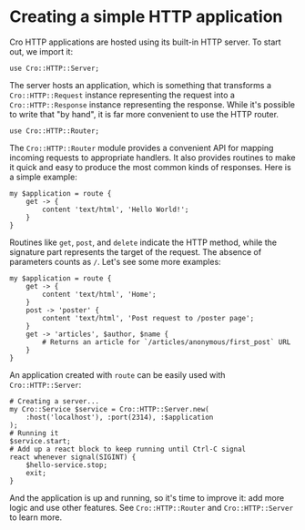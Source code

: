 # Creating a simple HTTP application

Cro HTTP applications are hosted using its built-in HTTP server. To start
out, we import it:

```
use Cro::HTTP::Server;
```

The server hosts an application, which is something that transforms a
`Cro::HTTP::Request` instance representing the request into a
`Cro::HTTP::Response` instance representing the response. While it's possible
to write that "by hand", it is far more convenient to use the HTTP router.

```
use Cro::HTTP::Router;
```

The `Cro::HTTP::Router` module provides a convenient API for mapping incoming
requests to appropriate handlers. It also provides routines to make it quick
and easy to produce the most common kinds of responses. Here is a simple
example:

```
my $application = route {
    get -> {
        content 'text/html', 'Hello World!';
    }
}
```

Routines like `get`, `post`, and `delete` indicate the HTTP method,
while the signature part represents the target of the request. The
absence of parameters counts as `/`. Let's see some more examples:

```
my $application = route {
    get -> {
        content 'text/html', 'Home';
    }
    post -> 'poster' {
        content 'text/html', 'Post request to /poster page';
    }
    get -> 'articles', $author, $name {
        # Returns an article for `/articles/anonymous/first_post` URL
    }
}
```

An application created with `route` can be easily used with
`Cro::HTTP::Server`:

```
# Creating a server...
my Cro::Service $service = Cro::HTTP::Server.new(
    :host('localhost'), :port(2314), :$application
);
# Running it
$service.start;
# Add up a react block to keep running until Ctrl-C signal
react whenever signal(SIGINT) {
    $hello-service.stop;
    exit;
}

```

And the application is up and running, so it's time to improve it: add
more logic and use other features. See `Cro::HTTP::Router` and
`Cro::HTTP::Server` to learn more.
